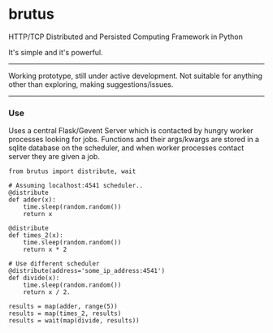 # brutus
HTTP/TCP Distributed and Persisted Computing Framework in Python

It's simple and it's powerful.

--- 

Working prototype, still under active development. 
Not suitable for anything other than exploring, making suggestions/issues.

---

### Use

Uses a central Flask/Gevent Server which is contacted by hungry worker processes looking for jobs.
Functions and their args/kwargs are stored in a sqlite database on the scheduler, and when worker processes contact server
they are given a job. 

```
from brutus import distribute, wait

# Assuming localhost:4541 scheduler..
@distribute
def adder(x):
    time.sleep(random.random())
    return x

@distribute
def times_2(x):
    time.sleep(random.random())
    return x * 2
    
# Use different scheduler
@distribute(address='some_ip_address:4541')
def divide(x):
    time.sleep(random.random())
    return x / 2.

results = map(adder, range(5))
results = map(times_2, results)
results = wait(map(divide, results))
```
